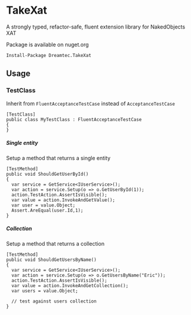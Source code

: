 # TakeXat
A strongly typed, refactor-safe, fluent extension library for NakedObjects XAT

Package is available on nuget.org
```
Install-Package Dreamtec.TakeXat
```

## Usage
### TestClass
Inherit from `FluentAcceptanceTestCase` instead of `AcceptanceTestCase`
```
[TestClass]
public class MyTestClass : FluentAcceptanceTestCase
{
}
```
##### Single entity
Setup a method that returns a single entity
```
[TestMethod]
public void ShouldGetUserById()
{
  var service = GetService<IUserService>();
  var action = service.Setup(o => o.GetUserById(1));
  action.TestAction.AssertIsVisible();
  var value = action.InvokeAndGetValue();
  var user = value.Object;
  Assert.AreEqual(user.Id,1);
}
```

##### Collection
Setup a method that returns a collection
```
[TestMethod]
public void ShouldGetUsersByName()
{
  var service = GetService<IUserService>();
  var action = service.Setup(o => o.GetUsersByName("Eric"));
  action.TestAction.AssertIsVisible();
  var value = action.InvokeAndGetCollection();
  var users = value.Object;
  
  // test against users collection
}

```
